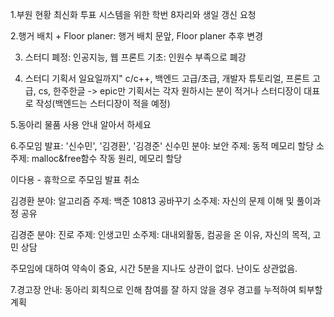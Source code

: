 1.부원 현황 최신화
투표 시스템을 위한 학번 8자리와 생일 갱신 요청

2.행거 배치 + Floor planer: 행거 배치 문앞, Floor planer 추후 변경      

3. 스터디 폐정: 인공지능, 웹 프론트 기초: 인원수 부족으로 폐강    

4. 스터디 기획서 일요일까지" c/c++, 백엔드 고급/초급, 개발자 튜토리얼, 프론트 고급, cs, 한주한글 -> epic만
기획서는 각자 원하시는 분이 적거나 스터디장이 대표로 작성(백엔드는 스터디장이 적을 예정)

5.동아리 물품 사용 안내
알아서 하세요

6.주모임 발표: '신수민', '김경환', '김경준'
신수민
분야: 보안
주제: 동적 메모리 할당
소주제: malloc&free함수 작동 원리, 메모리 할당

이다용 - 휴학으로 주모임 발표 취소

김경환
분야: 알고리즘
주제: 백준 10813 공바꾸기
소주제: 자신의 문제 이해 및 풀이과정 공유

김경준
분야: 진로
주제: 인생고민
소주제: 대내외활동, 컴공을 온 이유, 자신의 목적, 고민 상담

주모임에 대하여 약속이 중요, 시간 5분을 지나도 상관이 없다. 난이도 상관없음.

7.경고장 안내: 동아리 회칙으로 인해 참여를 잘 하지 않을 경우 경고를 누적하여 퇴부할 계획
